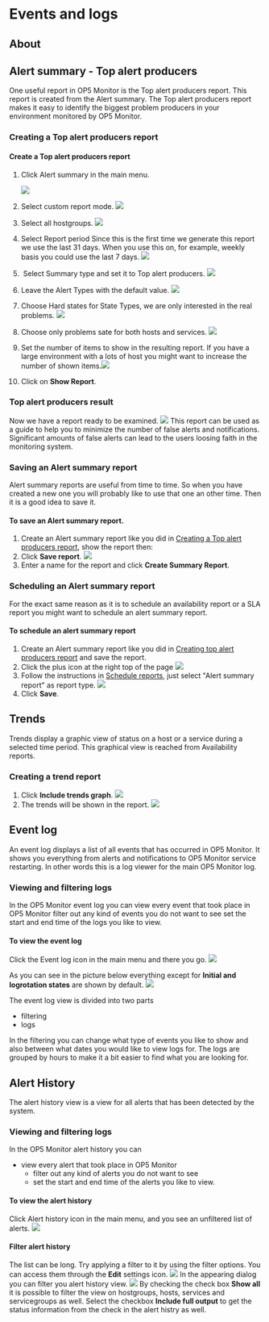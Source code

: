 # Events and logs

## About

## Alert summary - Top alert producers

One useful report in OP5 Monitor is the Top alert producers report. This report is created from the Alert summary.
 The Top alert producers report makes it easy to identify the biggest problem producers in your environment monitored by OP5 Monitor.

### Creating a Top alert producers report

#### Create a Top alert producers report

1. Click Alert summary in the main menu.

    ![](attachments/16482316/16678946.png)

2. Select custom report mode.
    ![](attachments/16482316/16678947.png)
3. Select all hostgroups.
    ![](attachments/16482316/16678948.png)
4. Select Report period Since this is the first time we generate this report we use the last 31 days. When you use this on, for example, weekly basis you could use the last 7 days. ![](attachments/16482316/16678945.png)
5.  Select Summary type and set it to Top alert producers.
    ![](attachments/16482316/16678949.png)
6. Leave the Alert Types with the default value.
    ![](attachments/16482316/16678952.png)
7. Choose Hard states for State Types, we are only interested in the real problems.
     ![](attachments/16482316/16678950.png)
8. Choose only problems sate for both hosts and services.
    ![](attachments/16482316/16678954.png)
9. Set the number of items to show in the resulting report. If you have a large environment with a lots of host you might want to increase the number of shown items.![](attachments/16482316/16678951.png)
10. Click on **Show Report**.

### Top alert producers result

Now we have a report ready to be examined.
![](attachments/16482316/16678956.png)
 This report can be used as a guide to help you to minimize the number of false alerts and notifications. Significant amounts of false alerts can lead to the users loosing faith in the monitoring system.

### Saving an Alert summary report

Alert summary reports are useful from time to time. So when you have created a new one you will probably like to use that one an other time. Then it is a good idea to save it.

#### To save an Alert summary report.

1. Create an Alert summary report like you did in [Creating a Top alert producers report](#Eventsandlogs-Creatingtopalertproducersreport), show the report then:
2. Click **Save report**.
    ![](attachments/16482316/16678955.png)
3. Enter a name for the report and click **Create Summary Report**.

### Scheduling an Alert summary report

For the exact same reason as it is to schedule an availability report or a SLA report you might want to schedule an alert summary report.

#### To schedule an alert summary report

1. Create an Alert summary report like you did in [Creating top alert producers report](#Eventsandlogs-Creatingtopalertproducersreport) and save the report.
2. Click the plus icon at the right top of the page
    ![](attachments/16482316/16678953.png)
3. Follow the instructions in [Schedule reports](Reports_16482315.html#Reports-schedule_reports), just select "Alert summary report" as report type.
     ![](attachments/16482316/16678958.png)
4. Click **Save**.

## Trends

Trends display a graphic view of status on a host or a service during a selected time period. This graphical view is reached from Availability reports.

### Creating a trend report

1. Click **Include trends graph**.
    ![](attachments/16482316/16678957.png)
2. The trends will be shown in the report.
    ![](attachments/16482316/16679215.png)

## Event log

An event log displays a list of all events that has occurred in OP5 Monitor. It shows you everything from alerts and notifications to OP5 Monitor service restarting. In other words this is a log viewer for the main OP5 Monitor log.

### Viewing and filtering logs

In the OP5 Monitor event log you can
 view every event that took place in OP5 Monitor
 filter out any kind of events you do not want to see
 set the start and end time of the logs you like to view.

#### To view the event log

Click the Event log icon in the main menu and there you go.
![](attachments/16482316/16679217.png)

As you can see in the picture below everything except for **Initial and logrotation states** are shown by default.
![](attachments/16482316/16679216.png)

The event log view is divided into two parts

- filtering
- logs

In the filtering you can change what type of events you like to show and also between what dates you would like to view logs for.
 The logs are grouped by hours to make it a bit easier to find what you are looking for.

## Alert History

The alert history view is a view for all alerts that has been detected by the system.

### Viewing and filtering logs

In the OP5 Monitor alert history you can

- view every alert that took place in OP5 Monitor
  - filter out any kind of alerts you do not want to see
  - set the start and end time of the alerts you like to view.

#### To view the alert history

Click Alert history icon in the main menu, and you see an unfiltered list of alerts.
![](attachments/16482316/16679219.png)

#### Filter alert history

The list can be long. Try applying a filter to it by using the filter options. You can access them through the **Edit** settings icon.
![](attachments/16482316/16679220.png)
 In the appearing dialog you can filter you alert history view.
 ![](attachments/16482316/16679218.png)
 By checking the check box **Show all** it is possible to filter the view on hostgroups, hosts, services and servicegroups as well.
 Select the checkbox **Include full output** to get the status information from the check in the alert histry as well.
